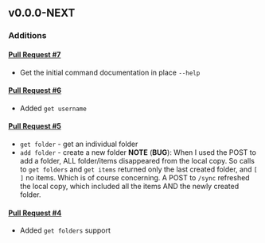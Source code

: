 ## v0.0.0-NEXT

### Additions

#### [Pull Request #7](https://github.com/Maahsome/bwca/pull/7)

- Get the initial command documentation in place `--help`

#### [Pull Request #6](https://github.com/Maahsome/bwca/pull/6)

- Added `get username` 

#### [Pull Request #5](https://github.com/Maahsome/bwca/pull/5)

- `get folder` - get an individual folder
- `add folder` - create a new folder
**NOTE** (__BUG__): When I used the POST to add a folder, ALL folder/items disappeared from the local copy.  So calls to `get folders` and `get items` returned only the last created folder, and `[ ]` no items.  Which is of course concerning.  A POST to `/sync` refreshed the local copy, which included all the items AND the newly created folder. 

#### [Pull Request #4](https://github.com/Maahsome/bwca/pull/4)

- Added `get folders` support

